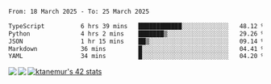 <!--START_SECTION:waka-->

```txt
From: 18 March 2025 - To: 25 March 2025

TypeScript          6 hrs 39 mins   ████████████░░░░░░░░░░░░░   48.12 %
Python              4 hrs 2 mins    ███████▒░░░░░░░░░░░░░░░░░   29.26 %
JSON                1 hr 15 mins    ██▒░░░░░░░░░░░░░░░░░░░░░░   09.14 %
Markdown            36 mins         █░░░░░░░░░░░░░░░░░░░░░░░░   04.41 %
YAML                34 mins         █░░░░░░░░░░░░░░░░░░░░░░░░   04.20 %
```

<!--END_SECTION:waka-->
<a href="https://github.com/anuraghazra/github-readme-stats">
  <img align="left" src="https://github-readme-stats.vercel.app/api?username=Tanesan&count_private=true&show_icons=true" />
<img align="left" src="https://github-readme-stats.vercel.app/api/top-langs/?username=Tanesan" />
</a>

[![ktanemur's 42 stats](https://badge42.vercel.app/api/v2/cl1wslf6s002109l771rng2w8/stats?cursusId=21&coalitionId=62)](https://github.com/JaeSeoKim/badge42)

